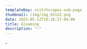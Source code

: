 ```yaml
---
templateKey: stitchscapes-sub-page
thumbnail: /img/img_03122.png
date: 2022-05-12T19:18:27-04:00
title: Gloaming
description: "-"
---
```

\-